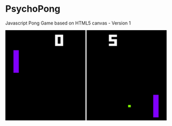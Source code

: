 # PsychoPong
Javascript Pong Game based on HTML5 canvas - Version 1

<p align="center">
  <img src="Screenshot_v1.png" width="auto"/>
</p>
